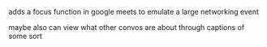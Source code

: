 adds a focus function in google meets to emulate a large networking event

maybe also can view what other convos are about through captions of some sort
